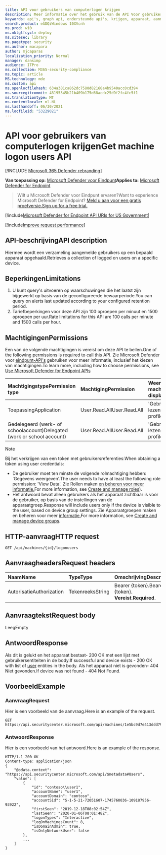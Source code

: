 ```yaml
---
title: API voor gebruikers van computerlogen krijgen
description: Meer informatie over het gebruik van de API Voor gebruikers van computermelding ophalen om een verzameling aangemelde gebruikers op te halen op een apparaat in Microsoft Defender voor Eindpunt.
keywords: api's, graph api, ondersteunde api's, krijgen, apparaat, aanmelden, gebruikers
search.product: eADQiWindows 10XVcnh
ms.prod: w10
ms.mktglfcycl: deploy
ms.sitesec: library
ms.pagetype: security
ms.author: macapara
author: mjcaparas
localization_priority: Normal
manager: dansimp
audience: ITPro
ms.collection: M365-security-compliance
ms.topic: article
MS.technology: mde
ms.custom: api
ms.openlocfilehash: 634a381ca862dc7580d82168a4b9540acc0cd394
ms.sourcegitcommit: 48195345b21b409b175d68acdc25d9f2fc4fc5f1
ms.translationtype: MT
ms.contentlocale: nl-NL
ms.lasthandoff: 06/30/2021
ms.locfileid: "53229021"
---
```

# <a name="get-machine-logon-users-api"></a><span data-ttu-id="be7fc-104">API voor gebruikers van computerlogen krijgen</span><span class="sxs-lookup"><span data-stu-id="be7fc-104">Get machine logon users API</span></span>

[!INCLUDE [Microsoft 365 Defender rebranding](../../includes/microsoft-defender.md)]


<span data-ttu-id="be7fc-105">**Van toepassing op:** [Microsoft Defender voor Eindpunt](https://go.microsoft.com/fwlink/?linkid=2154037)</span><span class="sxs-lookup"><span data-stu-id="be7fc-105">**Applies to:** [Microsoft Defender for Endpoint](https://go.microsoft.com/fwlink/?linkid=2154037)</span></span>

> <span data-ttu-id="be7fc-106">Wilt u Microsoft Defender voor Eindpunt ervaren?</span><span class="sxs-lookup"><span data-stu-id="be7fc-106">Want to experience Microsoft Defender for Endpoint?</span></span> [<span data-ttu-id="be7fc-107">Meld u aan voor een gratis proefversie.</span><span class="sxs-lookup"><span data-stu-id="be7fc-107">Sign up for a free trial.</span></span>](https://www.microsoft.com/microsoft-365/windows/microsoft-defender-atp?ocid=docs-wdatp-exposedapis-abovefoldlink)

[!include[Microsoft Defender for Endpoint API URIs for US Government](../../includes/microsoft-defender-api-usgov.md)]

[!include[Improve request performance](../../includes/improve-request-performance.md)]


## <a name="api-description"></a><span data-ttu-id="be7fc-108">API-beschrijving</span><span class="sxs-lookup"><span data-stu-id="be7fc-108">API description</span></span>
<span data-ttu-id="be7fc-109">Hiermee wordt een verzameling aangemelde gebruikers op een bepaald apparaat opgehaald.</span><span class="sxs-lookup"><span data-stu-id="be7fc-109">Retrieves a collection of logged on users on a specific device.</span></span>

## <a name="limitations"></a><span data-ttu-id="be7fc-110">Beperkingen</span><span class="sxs-lookup"><span data-stu-id="be7fc-110">Limitations</span></span>
1. <span data-ttu-id="be7fc-111">U kunt query's uitvoeren op waarschuwingen die het laatst zijn bijgewerkt op basis van de geconfigureerde bewaarperiode.</span><span class="sxs-lookup"><span data-stu-id="be7fc-111">You can query on alerts last updated according to your configured retention period.</span></span>
2. <span data-ttu-id="be7fc-112">Tariefbeperkingen voor deze API zijn 100 oproepen per minuut en 1500 oproepen per uur.</span><span class="sxs-lookup"><span data-stu-id="be7fc-112">Rate limitations for this API are 100 calls per minute and 1500 calls per hour.</span></span>

## <a name="permissions"></a><span data-ttu-id="be7fc-113">Machtigingen</span><span class="sxs-lookup"><span data-stu-id="be7fc-113">Permissions</span></span>
<span data-ttu-id="be7fc-114">Een van de volgende machtigingen is vereist om deze API te bellen.</span><span class="sxs-lookup"><span data-stu-id="be7fc-114">One of the following permissions is required to call this API.</span></span> <span data-ttu-id="be7fc-115">Zie Microsoft Defender voor [eindpunt-API's](apis-intro.md) gebruiken voor meer informatie, inclusief het kiezen van machtigingen.</span><span class="sxs-lookup"><span data-stu-id="be7fc-115">To learn more, including how to choose permissions, see [Use Microsoft Defender for Endpoint APIs](apis-intro.md)</span></span>

<span data-ttu-id="be7fc-116">Machtigingstype</span><span class="sxs-lookup"><span data-stu-id="be7fc-116">Permission type</span></span> |<span data-ttu-id="be7fc-117">Machtiging</span><span class="sxs-lookup"><span data-stu-id="be7fc-117">Permission</span></span>|<span data-ttu-id="be7fc-118">Weergavenaam machtiging</span><span class="sxs-lookup"><span data-stu-id="be7fc-118">Permission display name</span></span>
:---|:---|:---
<span data-ttu-id="be7fc-119">Toepassing</span><span class="sxs-lookup"><span data-stu-id="be7fc-119">Application</span></span> |<span data-ttu-id="be7fc-120">User.Read.All</span><span class="sxs-lookup"><span data-stu-id="be7fc-120">User.Read.All</span></span> |<span data-ttu-id="be7fc-121">'Gebruikersprofielen lezen'</span><span class="sxs-lookup"><span data-stu-id="be7fc-121">'Read user profiles'</span></span>
<span data-ttu-id="be7fc-122">Gedelegeerd (werk- of schoolaccount)</span><span class="sxs-lookup"><span data-stu-id="be7fc-122">Delegated (work or school account)</span></span> | <span data-ttu-id="be7fc-123">User.Read.All</span><span class="sxs-lookup"><span data-stu-id="be7fc-123">User.Read.All</span></span> | <span data-ttu-id="be7fc-124">'Gebruikersprofielen lezen'</span><span class="sxs-lookup"><span data-stu-id="be7fc-124">'Read user profiles'</span></span>

> [!NOTE]
> <span data-ttu-id="be7fc-125">Bij het verkrijgen van een token met gebruikersreferenties:</span><span class="sxs-lookup"><span data-stu-id="be7fc-125">When obtaining a token using user credentials:</span></span>
>
> - <span data-ttu-id="be7fc-126">De gebruiker moet ten minste de volgende rolmachtiging hebben: 'Gegevens weergeven'.</span><span class="sxs-lookup"><span data-stu-id="be7fc-126">The user needs to have at least the following role permission: 'View Data'.</span></span> <span data-ttu-id="be7fc-127">Zie Rollen maken [en beheren voor meer informatie.](user-roles.md)</span><span class="sxs-lookup"><span data-stu-id="be7fc-127">For more information, see [Create and manage roles](user-roles.md)).</span></span>
> - <span data-ttu-id="be7fc-128">Het antwoord bevat alleen gebruikers als het apparaat zichtbaar is voor de gebruiker, op basis van de instellingen van de apparaatgroep.</span><span class="sxs-lookup"><span data-stu-id="be7fc-128">Response will include users only if the device is visible to the user, based on device group settings.</span></span> <span data-ttu-id="be7fc-129">Zie Apparaatgroepen maken en beheren voor meer [informatie.](machine-groups.md)</span><span class="sxs-lookup"><span data-stu-id="be7fc-129">For more information, see [Create and manage device groups](machine-groups.md).</span></span>

## <a name="http-request"></a><span data-ttu-id="be7fc-130">HTTP-aanvraag</span><span class="sxs-lookup"><span data-stu-id="be7fc-130">HTTP request</span></span>

```http
GET /api/machines/{id}/logonusers
```

## <a name="request-headers"></a><span data-ttu-id="be7fc-131">Aanvraagheaders</span><span class="sxs-lookup"><span data-stu-id="be7fc-131">Request headers</span></span>

<span data-ttu-id="be7fc-132">Naam</span><span class="sxs-lookup"><span data-stu-id="be7fc-132">Name</span></span> | <span data-ttu-id="be7fc-133">Type</span><span class="sxs-lookup"><span data-stu-id="be7fc-133">Type</span></span> | <span data-ttu-id="be7fc-134">Omschrijving</span><span class="sxs-lookup"><span data-stu-id="be7fc-134">Description</span></span>
:---|:---|:---
<span data-ttu-id="be7fc-135">Autorisatie</span><span class="sxs-lookup"><span data-stu-id="be7fc-135">Authorization</span></span> | <span data-ttu-id="be7fc-136">Tekenreeks</span><span class="sxs-lookup"><span data-stu-id="be7fc-136">String</span></span> | <span data-ttu-id="be7fc-137">Bearer {token}.</span><span class="sxs-lookup"><span data-stu-id="be7fc-137">Bearer {token}.</span></span> <span data-ttu-id="be7fc-138">**Vereist**.</span><span class="sxs-lookup"><span data-stu-id="be7fc-138">**Required**.</span></span>

## <a name="request-body"></a><span data-ttu-id="be7fc-139">Aanvraagtekst</span><span class="sxs-lookup"><span data-stu-id="be7fc-139">Request body</span></span>

<span data-ttu-id="be7fc-140">Leeg</span><span class="sxs-lookup"><span data-stu-id="be7fc-140">Empty</span></span>

## <a name="response"></a><span data-ttu-id="be7fc-141">Antwoord</span><span class="sxs-lookup"><span data-stu-id="be7fc-141">Response</span></span>

<span data-ttu-id="be7fc-142">Als dit is gelukt en het apparaat [](user.md) bestaat- 200 OK met een lijst met gebruikersentiteiten in de body.</span><span class="sxs-lookup"><span data-stu-id="be7fc-142">If successful and device exists - 200 OK with list of [user](user.md) entities in the body.</span></span> <span data-ttu-id="be7fc-143">Als het apparaat niet is gevonden- 404 Niet gevonden.</span><span class="sxs-lookup"><span data-stu-id="be7fc-143">If device was not found - 404 Not Found.</span></span>

## <a name="example"></a><span data-ttu-id="be7fc-144">Voorbeeld</span><span class="sxs-lookup"><span data-stu-id="be7fc-144">Example</span></span>

### <a name="request"></a><span data-ttu-id="be7fc-145">Aanvraag</span><span class="sxs-lookup"><span data-stu-id="be7fc-145">Request</span></span>

<span data-ttu-id="be7fc-146">Hier is een voorbeeld van de aanvraag.</span><span class="sxs-lookup"><span data-stu-id="be7fc-146">Here is an example of the request.</span></span>

```http
GET https://api.securitycenter.microsoft.com/api/machines/1e5bc9d7e413ddd7902c2932e418702b84d0cc07/logonusers
```

### <a name="response"></a><span data-ttu-id="be7fc-147">Antwoord</span><span class="sxs-lookup"><span data-stu-id="be7fc-147">Response</span></span>

<span data-ttu-id="be7fc-148">Hier is een voorbeeld van het antwoord.</span><span class="sxs-lookup"><span data-stu-id="be7fc-148">Here is an example of the response.</span></span>

```http
HTTP/1.1 200 OK
Content-type: application/json
{
    "@odata.context": "https://api.securitycenter.microsoft.com/api/$metadata#Users",
    "value": [
        {
            "id": "contoso\\user1",
            "accountName": "user1",
            "accountDomain": "contoso",
            "accountSid": "S-1-5-21-72051607-1745760036-109187956-93922",
            "firstSeen": "2019-12-18T08:02:54Z",
            "lastSeen": "2020-01-06T08:01:48Z",
            "logonTypes": "Interactive",
            "logOnMachinesCount": 8,
            "isDomainAdmin": true,
            "isOnlyNetworkUser": false
        },
        ...
    ]
}
```
